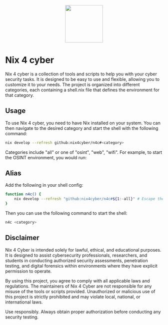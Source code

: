 [//]: # (Auto-generated from index.md)

<div align="center">
    <img src="https://raw.githubusercontent.com/nix4cyber/n4c/main/assets/logo.png" width="120px" />
</div>

# Nix 4 cyber

Nix 4 cyber is a collection of tools and scripts to help you with your cyber security tasks. It is designed to be easy to use and flexible, allowing you to customize it to your needs. The project is organized into different categories, each containing a shell.nix file that defines the environment for that category.

## Usage

To use Nix 4 cyber, you need to have Nix installed on your system. You can then navigate to the desired category and start the shell with the following command:

```bash
nix develop --refresh github:nix4cyber/n4c#<category>
```

Categories include "all" or one of "osint", "web", "wifi". For example, to start the OSINT environment, you would run:

## Alias

Add the following in your shell config:

```bash
function n4c() {
    nix develop --refresh "github:nix4cyber/n4c#${1:-all}" # Escape the $ with ''$ in nix
}
```

Then you can use the following command to start the shell:

```bash
n4c <category>
```

## Disclaimer

Nix 4 Cyber is intended solely for lawful, ethical, and educational purposes. It is designed to assist cybersecurity professionals, researchers, and students in conducting authorized security assessments, penetration testing, and digital forensics within environments where they have explicit permission to operate.

By using this project, you agree to comply with all applicable laws and regulations. The maintainers of Nix 4 Cyber are not responsible for any misuse of the tools or scripts provided. Unauthorized or malicious use of this project is strictly prohibited and may violate local, national, or international laws.

Use responsibly. Always obtain proper authorization before conducting any security testing.
